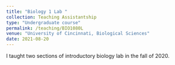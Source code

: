 ```yaml
---
title: "Biology 1 Lab "
collection: Teaching Assistantship
type: "Undergraduate course"
permalink: /teaching/BIO1080L
venue: "University of Cincinnati, Biological Sciences"
date: 2021-08-20
---
```

I taught two sections of introductory biology lab in the fall of 2020.
